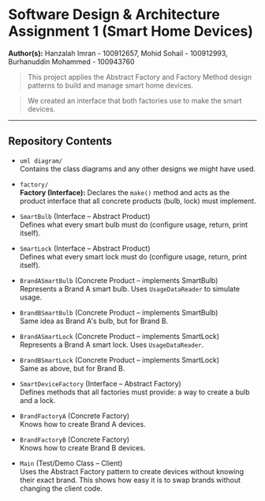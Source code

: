 # Software Design & Architecture Assignment 1 (Smart Home Devices)

**Author(s):** Hanzalah Imran - 100912657, Mohid Sohail - 100912993, Burhanuddin Mohammed - 100943760

> This project applies the Abstract Factory and Factory Method design patterns to build and manage smart home devices.

> We created an interface that both factories use to make the smart devices.
---

## Repository Contents

- `uml diagram/`  
  Contains the class diagrams and any other designs we might have used.

- `factory/`  
  **Factory (Interface):** Declares the `make()` method and acts as the product interface that all concrete products (bulb, lock) must implement.

- `SmartBulb` (Interface – Abstract Product)  
  Defines what every smart bulb must do (configure usage, return, print itself).

- `SmartLock` (Interface – Abstract Product)  
  Defines what every smart lock must do (configure usage, return, print itself).

- `BrandASmartBulb` (Concrete Product – implements SmartBulb)  
  Represents a Brand A smart bulb. Uses `UsageDataReader` to simulate usage.

- `BrandBSmartBulb` (Concrete Product – implements SmartBulb)  
  Same idea as Brand A's bulb, but for Brand B.

- `BrandASmartLock` (Concrete Product – implements SmartLock)  
  Represents a Brand A smart lock. Uses `UsageDataReader`.

- `BrandBSmartLock` (Concrete Product – implements SmartLock)  
  Same as above, but for Brand B.

- `SmartDeviceFactory` (Interface – Abstract Factory)  
  Defines methods that all factories must provide: a way to create a bulb and a lock.

- `BrandFactoryA` (Concrete Factory)  
  Knows how to create Brand A devices.

- `BrandFactoryB` (Concrete Factory)  
  Knows how to create Brand B devices.

- `Main` (Test/Demo Class – Client)  
  Uses the Abstract Factory pattern to create devices without knowing their exact brand. This shows how easy it is to swap brands without changing the client code.
